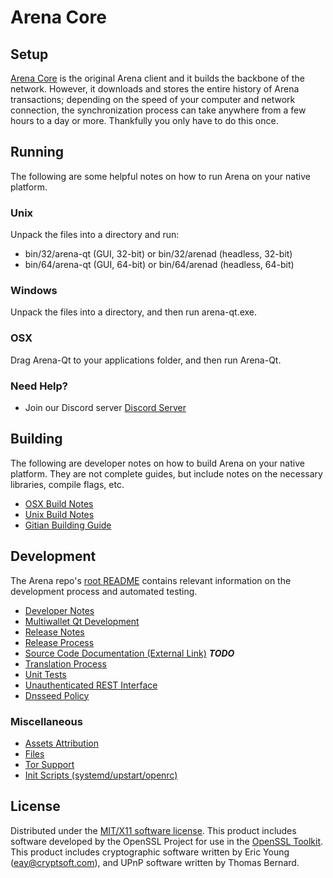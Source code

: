 Arena Core
=====================

Setup
---------------------
[Arena Core](http://savebitcoin.io) is the original Arena client and it builds the backbone of the network. However, it downloads and stores the entire history of Arena transactions; depending on the speed of your computer and network connection, the synchronization process can take anywhere from a few hours to a day or more. Thankfully you only have to do this once.

Running
---------------------
The following are some helpful notes on how to run Arena on your native platform.

### Unix

Unpack the files into a directory and run:

- bin/32/arena-qt (GUI, 32-bit) or bin/32/arenad (headless, 32-bit)
- bin/64/arena-qt (GUI, 64-bit) or bin/64/arenad (headless, 64-bit)

### Windows

Unpack the files into a directory, and then run arena-qt.exe.

### OSX

Drag Arena-Qt to your applications folder, and then run Arena-Qt.

### Need Help?

* Join our Discord server [Discord Server](https://discord.savebitcoin.io)

Building
---------------------
The following are developer notes on how to build Arena on your native platform. They are not complete guides, but include notes on the necessary libraries, compile flags, etc.

- [OSX Build Notes](build-osx.md)
- [Unix Build Notes](build-unix.md)
- [Gitian Building Guide](gitian-building.md)

Development
---------------------
The Arena repo's [root README](https://github.com/arena/arena/blob/master/README.md) contains relevant information on the development process and automated testing.

- [Developer Notes](developer-notes.md)
- [Multiwallet Qt Development](multiwallet-qt.md)
- [Release Notes](release-notes.md)
- [Release Process](release-process.md)
- [Source Code Documentation (External Link)](https://dev.visucore.com/bitcoin/doxygen/) ***TODO***
- [Translation Process](translation_process.md)
- [Unit Tests](unit-tests.md)
- [Unauthenticated REST Interface](REST-interface.md)
- [Dnsseed Policy](dnsseed-policy.md)

### Miscellaneous
- [Assets Attribution](assets-attribution.md)
- [Files](files.md)
- [Tor Support](tor.md)
- [Init Scripts (systemd/upstart/openrc)](init.md)

License
---------------------
Distributed under the [MIT/X11 software license](http://www.opensource.org/licenses/mit-license.php).
This product includes software developed by the OpenSSL Project for use in the [OpenSSL Toolkit](https://www.openssl.org/). This product includes
cryptographic software written by Eric Young ([eay@cryptsoft.com](mailto:eay@cryptsoft.com)), and UPnP software written by Thomas Bernard.
